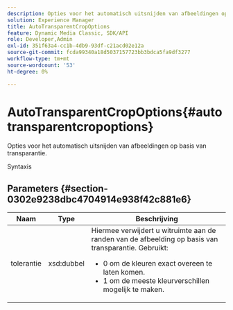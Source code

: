 ```yaml
---
description: Opties voor het automatisch uitsnijden van afbeeldingen op basis van transparantie.
solution: Experience Manager
title: AutoTransparentCropOptions
feature: Dynamic Media Classic, SDK/API
role: Developer,Admin
exl-id: 351f63a4-cc1b-4db9-93df-c21acd02e12a
source-git-commit: fcda99340a18d5037157723bb3bdca5fa9df3277
workflow-type: tm+mt
source-wordcount: '53'
ht-degree: 0%

---
```


# AutoTransparentCropOptions{#autotransparentcropoptions}

Opties voor het automatisch uitsnijden van afbeeldingen op basis van transparantie.

Syntaxis

## Parameters {#section-0302e9238dbc4704914e938f42c881e6}

<table id="table_F6A0DBA37F704C2097C617A0A6767566"> 
 <thead> 
  <tr> 
   <th colname="col1" class="entry"> Naam </th> 
   <th colname="col2" class="entry"> Type </th> 
   <th colname="col3" class="entry"> Beschrijving </th> 
  </tr> 
 </thead>
 <tbody> 
  <tr> 
   <td colname="col1"> <span class="codeph"> tolerantie</span> </td> 
   <td colname="col2"> <span class="codeph"> xsd:dubbel</span> </td> 
   <td colname="col3">Hiermee verwijdert u witruimte aan de randen van de afbeelding op basis van transparantie. Gebruikt: 
    <ul id="ul_FE5423B857AE43FCBA7A9AEA76C754CC">
     <li id="li_01E3BD0AB8DA4C408B47CB02B269404A">0 om de kleuren exact overeen te laten komen. </li>
     <li id="li_FCE21384265D4ECE9C0D785F1BB32C3A">1 om de meeste kleurverschillen mogelijk te maken. </li>
    </ul></td> 
  </tr> 
 </tbody> 
</table>
